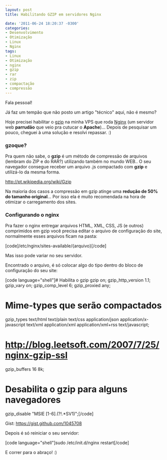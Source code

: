 ```yaml
---
layout: post
title: Habilitando GZIP em servidores Nginx

date: '2011-06-24 18:20:37 -0300'
categories:
- Desenvolvimento
- Otimização
- Linux
- Nginx
tags:
- Linux
- Otimização
- nginx
- gzip
- rar
- zip
- compactação
- compressão
---
```

Fala pessoal!

Já faz um tempão que não posto um artigo "técnico" aqui, não é mesmo?

Hoje precisei habilitar o <a title="gzip" href="http://www.gzip.org/">gzip</a> na minha VPS que roda <a title="Nginx" href="http://nginx.org/">Nginx</a> (um servidor web <strong>parrudão</strong> que veio pra cutucar o <strong>Apache</strong>)... Depois de pesquisar um pouco, cheguei à uma solução e resolvi repassar. :)

<h3>gzoque?</h3>
Pra quem não sabe, o <strong>gzip</strong> é um método de compressão de arquivos (lembram do ZIP e do RAR?) utilizando também no mundo WEB.. O seu navegador consegue receber um arquivo .js compactado com <strong>gzip</strong> e utilizá-lo da mesma forma.

<a href="http://pt.wikipedia.org/wiki/Gzip">http://pt.wikipedia.org/wiki/Gzip</a>

Na maioria dos casos a compressão em gzip atinge uma <strong>redução de 50% do tamanho original</strong>... Por isso ela é muito recomendada na hora de otimizar o carregamento dos sites.

<h3>Configurando o nginx</h3>
Pra fazer o nginx entregar arquivos HTML, XML, CSS, JS (e outros) comprimidos em gzip você precisa editar o arquivo de configuração do site, normalmente esses arquivos ficam na pasta:


[code]/etc/nginx/sites-available/{arquivo}[/code]

Mas isso pode variar no seu servidor.

Encontrado o arquivo, é só colocar algo do tipo dentro do bloco de configuração do seu site:


[code language="shell"]# Habilita o gzip
gzip			on;
gzip_http_version	1.1;
gzip_vary		on;
gzip_comp_level	6;
gzip_proxied	any;

# Mime-types que serão compactados
gzip_types		text/html text/plain text/css application/json application/x-javascript text/xml application/xml application/xml+rss text/javascript;

# http://blog.leetsoft.com/2007/7/25/nginx-gzip-ssl
gzip_buffers	16	8k;

# Desabilita o gzip para alguns navegadores
gzip_disable	"MSIE [1-6].(?!.*SV1)";[/code]

Gist: <a href="https://gist.github.com/1045708" target="_blank">https://gist.github.com/1045708</a>

Depois é só reiniciar o seu servidor:


[code language="shell"]sudo /etc/init.d/nginx restart[/code]

E correr para o abraço! :)


